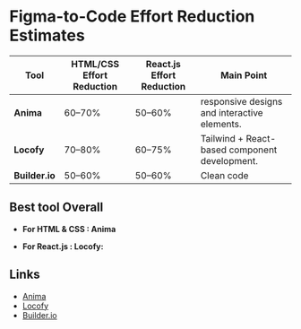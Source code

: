 # Figma-to-Code Effort Reduction Estimates

| Tool         | HTML/CSS Effort Reduction | React.js Effort Reduction | Main Point                                                                |
|--------------|---------------------------|----------------------------|-----------------------------------------------------------------------|
| **Anima**    | 60–70%                    | 50–60%                     | responsive designs and interactive elements.                |
| **Locofy**   | 70–80%                    | 60–75%                     | Tailwind + React-based component development.               |
| **Builder.io** | 50–60%                  | 50–60%                     | Clean code               |

## Best tool Overall

- **For HTML & CSS : Anima**

- **For React.js : Locofy:**

## Links

- [Anima](https://www.animaapp.com/figma)
- [Locofy](https://www.locofy.ai/convert/figma-to-react)
- [Builder.io](https://www.builder.io/figma-to-code)
